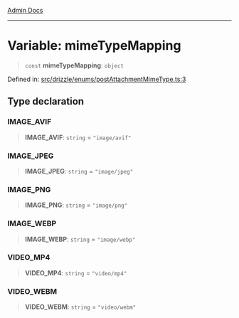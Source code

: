[Admin Docs](/)

***

# Variable: mimeTypeMapping

> `const` **mimeTypeMapping**: `object`

Defined in: [src/drizzle/enums/postAttachmentMimeType.ts:3](https://github.com/NishantSinghhhhh/talawa-api/blob/902a87c428b05018acbd37a72fd0f53e07960330/src/drizzle/enums/postAttachmentMimeType.ts#L3)

## Type declaration

### IMAGE\_AVIF

> **IMAGE\_AVIF**: `string` = `"image/avif"`

### IMAGE\_JPEG

> **IMAGE\_JPEG**: `string` = `"image/jpeg"`

### IMAGE\_PNG

> **IMAGE\_PNG**: `string` = `"image/png"`

### IMAGE\_WEBP

> **IMAGE\_WEBP**: `string` = `"image/webp"`

### VIDEO\_MP4

> **VIDEO\_MP4**: `string` = `"video/mp4"`

### VIDEO\_WEBM

> **VIDEO\_WEBM**: `string` = `"video/webm"`
